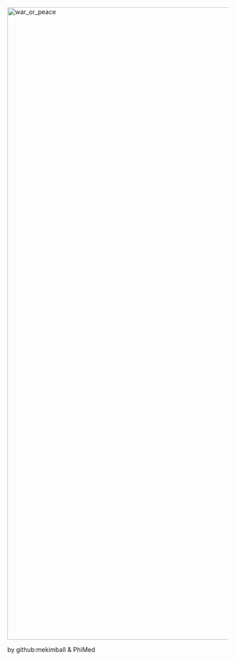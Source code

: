 <img width="1439" alt="war_or_peace" src="https://user-images.githubusercontent.com/87627363/138178106-7b7341ee-d2cf-4926-b6bb-1358eafba216.png">

by github:mekimball & PhiMed
